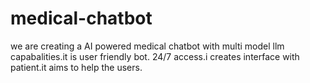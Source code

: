 # medical-chatbot
we are creating a AI powered medical chatbot with multi model llm capabalities.it is user friendly bot. 24/7 access.i creates interface with patient.it aims to help the users.
